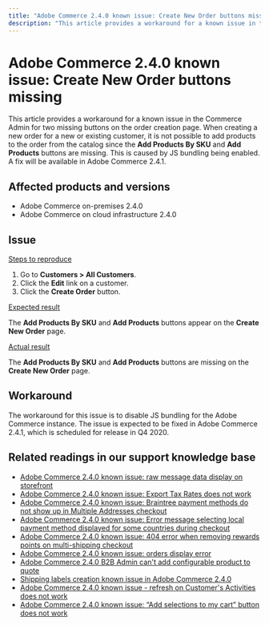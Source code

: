 ```yaml
---
title: "Adobe Commerce 2.4.0 known issue: Create New Order buttons missing"
description: "This article provides a workaround for a known issue in the Commerce Admin for two missing buttons on the order creation page. When creating a new order for a new or existing customer, it is not possible to add products to the order from the catalog since the **Add Products By SKU** and **Add Products** buttons are missing. This is caused by JS bundling being enabled. A fix will be available in Adobe Commerce 2.4.1."
---
```


# Adobe Commerce 2.4.0 known issue: Create New Order buttons missing

This article provides a workaround for a known issue in the Commerce Admin for two missing buttons on the order creation page. When creating a new order for a new or existing customer, it is not possible to add products to the order from the catalog since the **Add Products By SKU** and **Add Products** buttons are missing. This is caused by JS bundling being enabled. A fix will be available in Adobe Commerce 2.4.1.

## Affected products and versions

* Adobe Commerce on-premises 2.4.0
* Adobe Commerce on cloud infrastructure 2.4.0

## Issue

<u>Steps to reproduce</u>

1. Go to **Customers > All Customers**.
1. Click the **Edit** link on a customer.
1. Click the **Create Order** button.

<u>Expected result</u>

The **Add Products By SKU** and **Add Products** buttons appear on the **Create New Order** page.

<u>Actual result</u>

The **Add Products By SKU** and **Add Products** buttons are missing on the **Create New Order** page.

## Workaround

The workaround for this issue is to disable JS bundling for the Adobe Commerce instance. The issue is expected to be fixed in Adobe Commerce 2.4.1, which is scheduled for release in Q4 2020.

## Related readings in our support knowledge base

* [Adobe Commerce 2.4.0 known issue: raw message data display on storefront](https://support.magento.com/hc/en-us/articles/360045804332)
* [Adobe Commerce 2.4.0 known issue: Export Tax Rates does not work](https://support.magento.com/hc/en-us/articles/360045850032)
* [Adobe Commerce 2.4.0 known issue: Braintree payment methods do not show up in Multiple Addresses checkout](https://support.magento.com/hc/en-us/articles/360046354992)
* [Adobe Commerce 2.4.0 known issue: Error message selecting local payment method displayed for some countries during checkout](https://support.magento.com/hc/en-us/articles/360047139331-Magento-2-4-0-known-issue-Error-message-selecting-local-payment-method-displayed-for-some-countries-during-checkout)
* [Adobe Commerce 2.4.0 known issue: 404 error when removing rewards points on multi-shipping checkout](https://support.magento.com/hc/en-us/articles/360046920131-Magento-2-4-0-known-issue-404-error-when-removing-rewards-points-on-multi-shipping-checkout)
* [Adobe Commerce 2.4.0 known issue: orders display error](https://support.magento.com/hc/en-us/articles/360046802271-Magento-2-4-0-known-issue-orders-display-error)
* [Adobe Commerce 2.4.0 B2B Admin can't add configurable product to quote](https://support.magento.com/hc/en-us/articles/360046801971-Magento-2-4-0-known-issue-B2B-Admin-cannot-add-a-configurable-product-to-a-quote)
* [Shipping labels creation known issue in Adobe Commerce 2.4.0](https://support.magento.com/hc/en-us/articles/360046750171-Shipping-labels-creation-known-issue-in-Magento-2-4-0)
* [Adobe Commerce 2.4.0 known issue - refresh on Customer's Activities does not work](https://support.magento.com/hc/en-us/articles/360046091332-Magento-2-4-0-known-issue-refresh-on-Customer-s-Activities-does-not-work)
* [Adobe Commerce 2.4.0 known issue: “Add selections to my cart” button does not work](https://support.magento.com/hc/en-us/articles/360045838312-Magento-2-4-0-known-issue-Add-selections-to-my-cart-button-does-not-work) 

